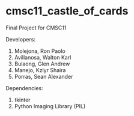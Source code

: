 # cmsc11_castle_of_cards
Final Project for CMSC11

Developers:
1. Molejona, Ron Paolo 
2. Avillanosa, Walton Karl
3. Bulaong, Glen Andrew
4. Manejo, Kzlyr Shaira
5. Porras, Sean Alexander 

Dependencies:
1. tkinter
3. Python Imaging Library (PIL)
